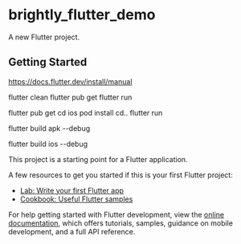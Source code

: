 # brightly_flutter_demo

A new Flutter project.

## Getting Started


<!-- Enviornment setup document : -->
 https://docs.flutter.dev/install/manual

<!-- Command to run android app  -->
flutter clean
flutter pub get
flutter run 
<!-- Command to run ios app  -->
flutter pub get
cd ios
pod install
cd..
flutter run 

<!-- Generate debug apk -->
flutter build apk --debug 
<!-- path will be  build/app/outputs/flutter-apk/app-debug.apk -->
flutter build ios --debug
<!-- build/ios/iphoneos/Runner.app -->




This project is a starting point for a Flutter application.

A few resources to get you started if this is your first Flutter project:

- [Lab: Write your first Flutter app](https://docs.flutter.dev/get-started/codelab)
- [Cookbook: Useful Flutter samples](https://docs.flutter.dev/cookbook)

For help getting started with Flutter development, view the
[online documentation](https://docs.flutter.dev/), which offers tutorials,
samples, guidance on mobile development, and a full API reference.
